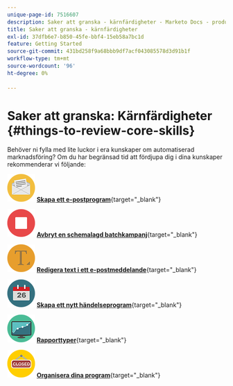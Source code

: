 ```yaml
---
unique-page-id: 7516607
description: Saker att granska - kärnfärdigheter - Marketo Docs - produktdokumentation
title: Saker att granska - kärnfärdigheter
exl-id: 37dfb6e7-b850-45fe-bbf4-15eb58a7bc1d
feature: Getting Started
source-git-commit: 431bd258f9a68bbb9df7acf043085578d3d91b1f
workflow-type: tm+mt
source-wordcount: '96'
ht-degree: 0%

---
```


# Saker att granska: Kärnfärdigheter {#things-to-review-core-skills}

Behöver ni fylla med lite luckor i era kunskaper om automatiserad marknadsföring? Om du har begränsad tid att fördjupa dig i dina kunskaper rekommenderar vi följande:

![Skapa ett e-postprogram](assets/office-28.png) [**Skapa ett e-postprogram**](/help/marketo/product-docs/email-marketing/email-programs/creating-an-email-program/create-an-email-program.md){target="_blank"}

![Avbryt en schemalagd batchkampanj](assets/multimedia-27.png) [**Avbryt en schemalagd batchkampanj**](/help/marketo/product-docs/core-marketo-concepts/smart-campaigns/using-smart-campaigns/cancel-a-scheduled-batch-campaign-run.md){target="_blank"}

![Redigera text i ett e-postmeddelande](assets/graphic-design-tools-34.png) [**Redigera text i ett e-postmeddelande**](/help/marketo/product-docs/email-marketing/general/email-editor-2/edit-elements-in-an-email.md){target="_blank"}

![Skapa ett nytt händelseprogram](assets/seo-57.png) [**Skapa ett nytt händelseprogram**](/help/marketo/product-docs/demand-generation/events/understanding-events/create-a-new-event-program.md){target="_blank"}

![Rapporttyper](assets/seo-04.png) [**Rapporttyper**](/help/marketo/product-docs/reporting/basic-reporting/report-types/report-type-overview.md){target="_blank"}

![Organisera dina program](assets/shopping-09.png) [**Organisera dina program**](/help/marketo/product-docs/core-marketo-concepts/programs/working-with-programs/best-practice-how-to-organize-your-programs.md){target="_blank"}
